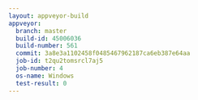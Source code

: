 ```yaml
---
layout: appveyor-build
appveyor:
  branch: master
  build-id: 45006036
  build-number: 561
  commit: 3a8e3a1102458f0485467962187ca6eb387e64aa
  job-id: t2qu2tomsrcl7aj5
  job-number: 4
  os-name: Windows
  test-result: 0
---
```

